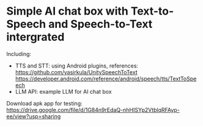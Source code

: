 # Simple AI chat box with Text-to-Speech and Speech-to-Text intergrated
Including:
* TTS and STT: using Android plugins, references:
https://github.com/yasirkula/UnitySpeechToText
https://developer.android.com/reference/android/speech/tts/TextToSpeech
* LLM API: example LLM for AI chat box
  
Download apk app for testing:
https://drive.google.com/file/d/1G84n9rEdaQ-nhHISYp2VtblqRFAyp-ee/view?usp=sharing
